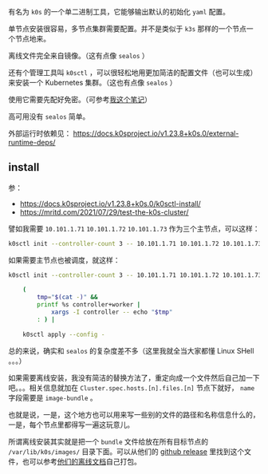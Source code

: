 
有名为 `k0s` 的一个单二进制工具，它能够输出默认的初始化 `yaml` 配置。

单节点安装很容易，多节点集群需要配置。并不是类似于 `k3s` 那样的一个节点一个节点地来。

离线文件完全来自镜像。（这有点像 `sealos` ）

还有个管理工具叫 `k0sctl` ，可以很轻松地用更加简洁的配置文件（也可以生成）来安装一个 Kubernetes 集群。（这也有点像 `sealos` ）

使用它需要先配好免密。（可参考[我这个笔记](../ssh-note#%E5%85%8D%E5%AF%86)）

高可用没有 `sealos` 简单。

外部运行时依赖见： https://docs.k0sproject.io/v1.23.8+k0s.0/external-runtime-deps/

## install

参：
- https://docs.k0sproject.io/v1.23.8+k0s.0/k0sctl-install/
- https://mritd.com/2021/07/29/test-the-k0s-cluster/

譬如我需要 `10.101.1.71` `10.101.1.72` `10.101.1.73` 作为三个主节点，可以这样：

~~~ sh
k0sctl init --controller-count 3 -- 10.101.1.71 10.101.1.72 10.101.1.73 | k0sctl apply --config -
~~~

如果需要主节点也被调度，就这样：

~~~ sh
k0sctl init --controller-count 3 -- 10.101.1.71 10.101.1.72 10.101.1.73 |
    
    (
        tmp="$(cat -)" &&
        printf %s controller+worker |
            xargs -I controller -- echo "$tmp"
        : ) |
    
    k0sctl apply --config -
~~~

总的来说，确实和 `sealos` 的复杂度差不多（这里我就全当大家都懂 Linux SHell 。。。）

如果需要离线安装，我没有简洁的替换方法了，重定向成一个文件然后自己加一下吧。。。相关信息就加在 `Cluster.spec.hosts.[n].files.[n]` 节点下就好， `name` 字段需要是 `image-bundle` 。

也就是说，一是，这个地方也可以用来写一些别的文件的路径和名称信息什么的，一是，每个节点里都得写一遍这玩意儿。

所谓离线安装其实就是把一个 `bundle` 文件给放在所有目标节点的 `/var/lib/k0s/images/` 目录下面。可以从他们的 [github release](https://github.com/k0sproject/k0s/releases) 里找到这个文件，也可以参考[他们的离线文档](https://docs.k0sproject.io/v1.23.8+k0s.0/airgap-install/)自己打包。






